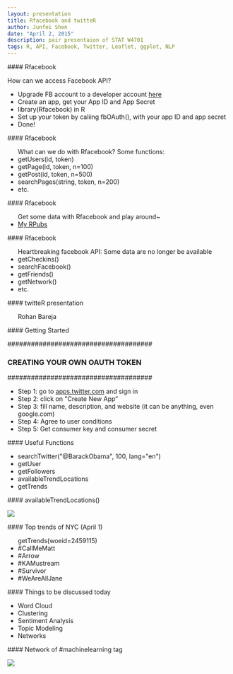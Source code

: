 ```yaml
---
layout: presentation
title: Rfacebook and twitteR
author: Junfei Shen
date: "April 2, 2015"
description: pair presentaion of STAT W4701
tags: R, API, Facebook, Twitter, Leaflet, ggplot, NLP
---
```


<section>
	<section>
#### Rfacebook

How can we access Facebook API?

<ul>
<li>Upgrade FB account to a developer account <a href="https://developers.facebook.com/">here</a></li>
<li>Create an app, get your App ID and App Secret</li>
<li>library(Rfacebook) in R</li>
<li>Set up your token by caliing fbOAuth(), with your app ID and app secret</li>
<li>Done!</li>
</ul>

</section>
</section>


<section>
	<section>
#### Rfacebook

<ul>
What can we do with Rfacebook?
Some functions:

<li>getUsers(id, token)</li>
<li>getPage(id, token, n=100)</li>
<li>getPost(id, token, n=500)</li>
<li>searchPages(string, token, n=200)</li>
<li>etc.</li>
</ul>

</section>
</section>


<section>
	<section>
#### Rfacebook

<ul>
Get some data with Rfacebook and play around~
<li><a href="http://rpubs.com/shenjunfei">My RPubs</a></li>
</ul>

</section>
</section>


<section>
	<section>
#### Rfacebook

<ul>
Heartbreaking facebook API: Some data are no longer be available
<li>getCheckins()</li>
<li>searchFacebook()</li>
<li>getFriends()</li>
<li>getNetwork()</li>
<li>etc.</li>
</ul>

</section>
</section>


<section>
	<section>
#### twitteR presentation

<ul>
Rohan Bareja
</ul>

</section>
</section>


<section>
	<section>
#### Getting Started

#####################################
### CREATING YOUR OWN OAUTH TOKEN ###
#####################################

<ul>
<li>Step 1: go to <a href="apps.twitter.com">apps.twitter.com</a> and sign in</li>
<li>Step 2: click on "Create New App”</li>
<li>Step 3: fill name, description, and website (it can be anything, even google.com)</li>
<li>Step 4: Agree to user conditions</li>
<li>Step 5: Get consumer key and consumer secret</li>
</ul>

</section>
</section>


<section>
	<section>
#### Useful Functions

<ul>
<li>searchTwitter("@BarackObama", 100, lang="en")</li>
<li>getUser</li>
<li>getFollowers</li>
<li>availableTrendLocations</li>
<li>getTrends</li>
</ul>

</section>
</section>


<section>
	<section>
#### availableTrendLocations()

![](https://github.com/shenjunfei/edav/blob/gh-pages/assets/shenjunfei/r1.png)

</section>
</section>


<section>
	<section>
#### Top trends of NYC (April 1)

<ul>
getTrends(woeid=2459115)

<li>#CallMeMatt</li>
<li>#Arrow</li>
<li>#KAMustream</li>
<li>#Survivor</li>
<li>#WeAreAllJane</li>
</ul>

</section>
</section>


<section>
	<section>
#### Things to be discussed today

<ul>
<li>Word Cloud</li>
<li>Clustering</li>
<li>Sentiment Analysis</li>
<li>Topic Modeling</li>
<li>Networks</li>
</ul>

</section>
</section>


<section>
	<section>
#### Network of #machinelearning tag

![](https://github.com/shenjunfei/edav/blob/gh-pages/assets/shenjunfei/r2.png)

</section>
</section>
